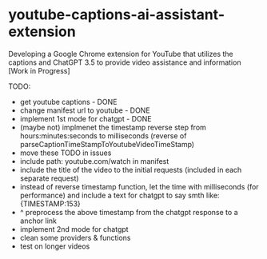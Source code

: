# youtube-captions-ai-assistant-extension

Developing a Google Chrome extension for YouTube that utilizes the captions and ChatGPT 3.5 to provide video assistance and information [Work in Progress]

TODO:

- get youtube captions - DONE
- change manifest url to youtube - DONE
- implement 1st mode for chatgpt - DONE
- (maybe not) implmenet the timestamp reverse step from hours:minutes:seconds to milliseconds (reverse of parseCaptionTimeStampToYoutubeVideoTimeStamp)
- move these TODO in issues
- include path: youtube.com/watch in manifest
- include the title of the video to the initial requests (included in each separate request)
- instead of reverse timestamp function, let the time with milliseconds (for performance) and include a text for chatgpt to say smth like: {TIMESTAMP:153}
- ^ preprocess the above timestamp from the chatgpt response to a anchor link
- implement 2nd mode for chatgpt
- clean some providers & functions
- test on longer videos
